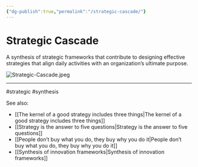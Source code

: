 ```yaml
---
{"dg-publish":true,"permalink":"/strategic-cascade/"}
---
```


# Strategic Cascade

A synthesis of strategic frameworks that contribute to designing effective strategies that align daily activities with an organization’s ultimate purpose.

![Strategic-Cascade.jpeg](/img/user/Attachments/Strategic-Cascade.jpeg)

---
#strategic #synthesis 

See also:
- [[The kernel of a good strategy includes three things\|The kernel of a good strategy includes three things]]
- [[Strategy is the answer to five questions\|Strategy is the answer to five questions]]
- [[People don’t buy what you do, they buy why you do it\|People don’t buy what you do, they buy why you do it]]
- [[Synthesis of innovation frameworks\|Synthesis of innovation frameworks]]
